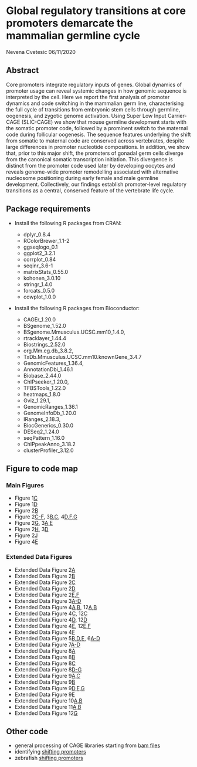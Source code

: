 Global regulatory transitions at core promoters demarcate the mammalian
germline cycle
================
Nevena Cvetesic
06/11/2020

## Abstract

Core promoters integrate regulatory inputs of genes. Global dynamics of promoter usage can reveal systemic changes in how genomic sequence is interpreted by the cell. Here we report the first analysis of promoter dynamics and code switching in the mammalian germ line, characterising the full cycle of transitions from embryonic stem cells through germline, oogenesis, and zygotic genome activation. Using Super Low Input Carrier-CAGE (SLIC-CAGE) we show that mouse germline development starts with the somatic promoter code, followed by a prominent switch to the maternal code during follicular oogenesis. The sequence features underlying the shift from somatic to maternal code are conserved across vertebrates, despite large differences in promoter nucleotide compositions. In addition, we show that, prior to this major shift, the promoters of gonadal germ cells diverge from the canonical somatic transcription initiation. This divergence is distinct from the promoter code used later by developing oocytes and reveals genome-wide promoter remodelling associated with alternative nucleosome positioning during early female and male germline development. Collectively, our findings establish promoter-level regulatory transitions as a central, conserved feature of the vertebrate life cycle.

## Package requirements

  - Install the following R packages from CRAN:   
    - dplyr_0.8.4
    - RColorBrewer_1.1-2
    - ggseqlogo_0.1 
    - ggplot2_3.2.1
    - corrplot_0.84
    - seqinr_3.6-1
    - matrixStats_0.55.0
    - kohonen_3.0.10
    - stringr_1.4.0
    - forcats_0.5.0 
    - cowplot_1.0.0 
    
  - Install the following R packages from Bioconductor:  
    - CAGEr_1.20.0
    - BSgenome_1.52.0
    - BSgenome.Mmusculus.UCSC.mm10_1.4.0,
    - rtracklayer_1.44.4
    - Biostrings_2.52.0
    - org.Mm.eg.db_3.8.2,
    - TxDb.Mmusculus.UCSC.mm10.knownGene_3.4.7
    - GenomicFeatures_1.36.4,
    - AnnotationDbi_1.46.1
    - Biobase_2.44.0 
    - ChIPseeker_1.20.0,
    - TFBSTools_1.22.0
    - heatmaps_1.8.0
    - Gviz_1.29.1,
    - GenomicRanges_1.36.1
    - GenomeInfoDb_1.20.0
    - IRanges_2.18.3,
    - BiocGenerics_0.30.0 
    - DESeq2_1.24.0
    - seqPattern_1.16.0
    - ChIPpeakAnno_3.18.2
    - clusterProfiler_3.12.0
    
    
## Figure to code map
### Main Figures

  - Figure 1[C](analysis/01_CTSS_expression_correlation.R)
  - Figure 1[D](analysis/02_TC_tpm_PCA.R)
  - Figure 2[B](analysis/03_domTSS_dist_distribution.R)
  - Figure 2[C-F](analysis/04_heatmaps.R), 3[B,C](analysis/04_heatmaps.R), 4[D,F,G](analysis/04_heatmaps.R)
  - Figure 2[G](analysis/05_TBPpwm_match_distribution.R), 3[A,E](analysis/05_TBPpwm_match_distribution.R)  
  - Figure 2[H](analysis/06_seqlogos.R), 3[D](analysis/06_seqlogos.R)
  - Figure 2[J](analysis/07_Wbox_stretch_length.R)
  - Figure 4[E](analysis/08_IQwidth_correlation.R)

### Extended Data Figures
  - Extended Data Figure 2[A](analysis/09_IQwidth_distribution.R)
  - Extended Data Figure 2[B](analysis/10_IQwidth_distribution_boxplot.R)
  - Extended Data Figure 2[C](analysis/11_narrow_broad_promoters_no.R)
  - Extended Data Figure 2[D](analysis/12_promoter_genomic_locations.R)
  - Extended Data Figure 2[E,F](analysis/13_CTSS_PCA.R)
  - Extended Data Figure 3[A-D](analysis/14_distance_annotation.R)
  - Extended Data Figure 4[A,B](analysis/15_GO_enrichment.R), 12[A,B](analysis/15_GO_enrichment.R)
  - Extended Data Figure 4[C](analysis/16_GC_promoter_content.R), 12[C](analysis/16_GC_promoter_content.R)
  - Extended Data Figure 4[D](analysis/17_tpm_distribution_shifts.R), 12[D](analysis/17_tpm_distribution_shifts.R)
  - Extended Data Figure 4[E](analysis/18_Venn_shifts_overlap.R), 12[E,F](analysis/18_Venn_shifts_overlap.R)
  - Extended Data Figure 4[F](analysis/03_domTSS_dist_distribution.R)
  - Extended Data Figure 5[B,D,E](analysis/04_heatmaps.R), 6[A-D](analysis/04_heatmaps.R)
  - Extended Data Figure 7[A-D](analysis/19_tetranucleotide_composition.R)
  - Extended Data Figure 8[A](analysis/20_SOM_promoter_classification.R)
  - Extended Data Figure 8[B](analysis/21_SOM_promoter_class_genomic_location.R)
  - Extended Data Figure 8[C](analysis/22_SOM_class_expression_correlation.R)
  - Extended Data Figure 8[D-G](analysis/23_SOM_class_GO_enrichment.R)
  - Extended Data Figure 9[A,C](analysis/05_TBPpwm_match_distribution.R)
  - Extended Data Figure 9[B](analysis/22_SOM_class_expression_correlation.R)
  - Extended Data Figure 9[D,F,G](analysis/04_heatmaps.R)
  - Extended Data Figure 9[E](analysis/06_seqlogos.R)
  - Extended Data Figure 10[A,B](analysis/04_heatmaps.R)
  - Extended Data Figure 11[A,B](analysis/24_somaticTSS_expression.R)
  - Extended Data Figure 12[G](analysis/25_GGC_shifts_expression_corr.R)

## Other code  
  - general processing of CAGE libraries starting from [bam files](analysis/CAGE_processing.R)
  - identifying [shifting promoters](analysis/shifting_promoters.R)
  - zebrafish [shifting promoters](analysis/zebrafish_CAGE_shifts.R)

